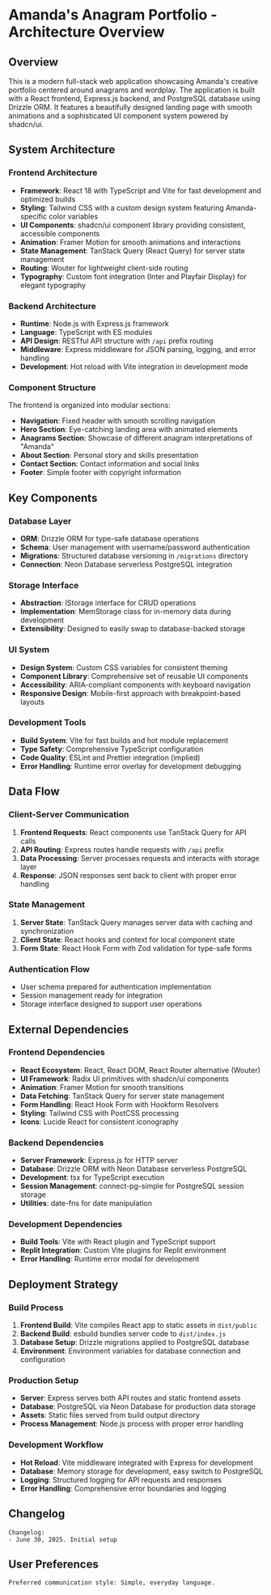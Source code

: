 # Amanda's Anagram Portfolio - Architecture Overview

## Overview

This is a modern full-stack web application showcasing Amanda's creative portfolio centered around anagrams and wordplay. The application is built with a React frontend, Express.js backend, and PostgreSQL database using Drizzle ORM. It features a beautifully designed landing page with smooth animations and a sophisticated UI component system powered by shadcn/ui.

## System Architecture

### Frontend Architecture
- **Framework**: React 18 with TypeScript and Vite for fast development and optimized builds
- **Styling**: Tailwind CSS with a custom design system featuring Amanda-specific color variables
- **UI Components**: shadcn/ui component library providing consistent, accessible components
- **Animation**: Framer Motion for smooth animations and interactions
- **State Management**: TanStack Query (React Query) for server state management
- **Routing**: Wouter for lightweight client-side routing
- **Typography**: Custom font integration (Inter and Playfair Display) for elegant typography

### Backend Architecture
- **Runtime**: Node.js with Express.js framework
- **Language**: TypeScript with ES modules
- **API Design**: RESTful API structure with `/api` prefix routing
- **Middleware**: Express middleware for JSON parsing, logging, and error handling
- **Development**: Hot reload with Vite integration in development mode

### Component Structure
The frontend is organized into modular sections:
- **Navigation**: Fixed header with smooth scrolling navigation
- **Hero Section**: Eye-catching landing area with animated elements
- **Anagrams Section**: Showcase of different anagram interpretations of "Amanda"
- **About Section**: Personal story and skills presentation
- **Contact Section**: Contact information and social links
- **Footer**: Simple footer with copyright information

## Key Components

### Database Layer
- **ORM**: Drizzle ORM for type-safe database operations
- **Schema**: User management with username/password authentication
- **Migrations**: Structured database versioning in `/migrations` directory
- **Connection**: Neon Database serverless PostgreSQL integration

### Storage Interface
- **Abstraction**: IStorage interface for CRUD operations
- **Implementation**: MemStorage class for in-memory data during development
- **Extensibility**: Designed to easily swap to database-backed storage

### UI System
- **Design System**: Custom CSS variables for consistent theming
- **Component Library**: Comprehensive set of reusable UI components
- **Accessibility**: ARIA-compliant components with keyboard navigation
- **Responsive Design**: Mobile-first approach with breakpoint-based layouts

### Development Tools
- **Build System**: Vite for fast builds and hot module replacement
- **Type Safety**: Comprehensive TypeScript configuration
- **Code Quality**: ESLint and Prettier integration (implied)
- **Error Handling**: Runtime error overlay for development debugging

## Data Flow

### Client-Server Communication
1. **Frontend Requests**: React components use TanStack Query for API calls
2. **API Routing**: Express routes handle requests with `/api` prefix
3. **Data Processing**: Server processes requests and interacts with storage layer
4. **Response**: JSON responses sent back to client with proper error handling

### State Management
1. **Server State**: TanStack Query manages server data with caching and synchronization
2. **Client State**: React hooks and context for local component state
3. **Form State**: React Hook Form with Zod validation for type-safe forms

### Authentication Flow
- User schema prepared for authentication implementation
- Session management ready for integration
- Storage interface designed to support user operations

## External Dependencies

### Frontend Dependencies
- **React Ecosystem**: React, React DOM, React Router alternative (Wouter)
- **UI Framework**: Radix UI primitives with shadcn/ui components
- **Animation**: Framer Motion for smooth transitions
- **Data Fetching**: TanStack Query for server state management
- **Form Handling**: React Hook Form with Hookform Resolvers
- **Styling**: Tailwind CSS with PostCSS processing
- **Icons**: Lucide React for consistent iconography

### Backend Dependencies
- **Server Framework**: Express.js for HTTP server
- **Database**: Drizzle ORM with Neon Database serverless PostgreSQL
- **Development**: tsx for TypeScript execution
- **Session Management**: connect-pg-simple for PostgreSQL session storage
- **Utilities**: date-fns for date manipulation

### Development Dependencies
- **Build Tools**: Vite with React plugin and TypeScript support
- **Replit Integration**: Custom Vite plugins for Replit environment
- **Error Handling**: Runtime error modal for development

## Deployment Strategy

### Build Process
1. **Frontend Build**: Vite compiles React app to static assets in `dist/public`
2. **Backend Build**: esbuild bundles server code to `dist/index.js`
3. **Database Setup**: Drizzle migrations applied to PostgreSQL database
4. **Environment**: Environment variables for database connection and configuration

### Production Setup
- **Server**: Express serves both API routes and static frontend assets
- **Database**: PostgreSQL via Neon Database for production data storage
- **Assets**: Static files served from build output directory
- **Process Management**: Node.js process with proper error handling

### Development Workflow
- **Hot Reload**: Vite middleware integrated with Express for development
- **Database**: Memory storage for development, easy switch to PostgreSQL
- **Logging**: Structured logging for API requests and responses
- **Error Handling**: Comprehensive error boundaries and logging

## Changelog

```
Changelog:
- June 30, 2025. Initial setup
```

## User Preferences

```
Preferred communication style: Simple, everyday language.
```